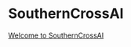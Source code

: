 # SouthernCrossAI

<a href="https://southern-cross-ai.github.io/TranslationAI/" target="_blank">Welcome to SouthernCrossAI</a>


